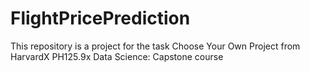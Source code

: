 # FlightPricePrediction
This repository is a project for the task Choose Your Own Project from HarvardX PH125.9x Data Science: Capstone course
